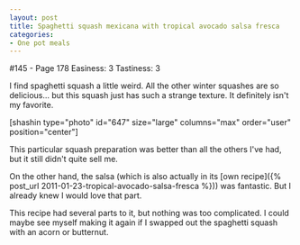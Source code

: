 ```yaml
---
layout: post
title: Spaghetti squash mexicana with tropical avocado salsa fresca
categories:
- One pot meals
---
```


#145 - Page 178
Easiness: 3
Tastiness: 3

I find spaghetti squash a little weird. All the other winter squashes are so delicious... but this squash just has such a strange texture. It definitely isn't my favorite.

[shashin type="photo" id="647" size="large" columns="max" order="user" position="center"]

This particular squash preparation was better than all the others I've had, but it still didn't quite sell me.

On the other hand, the salsa (which is also actually in its [own recipe]({% post_url 2011-01-23-tropical-avocado-salsa-fresca %})) was fantastic. But I already knew I would love that part.

This recipe had several parts to it, but nothing was too complicated. I could maybe see myself making it again if I swapped out the spaghetti squash with an acorn or butternut.
